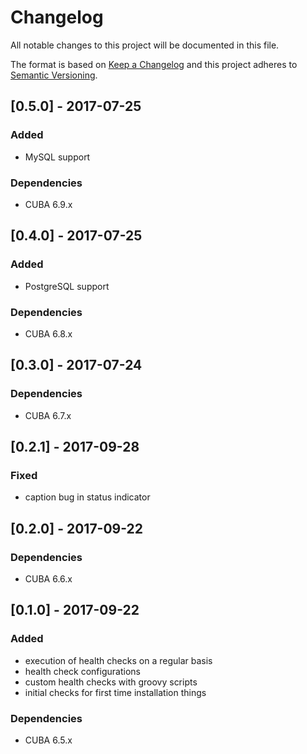 # Changelog
All notable changes to this project will be documented in this file.

The format is based on [Keep a Changelog](http://keepachangelog.com/en/1.0.0/)
and this project adheres to [Semantic Versioning](http://semver.org/spec/v2.0.0.html).

## [0.5.0] - 2017-07-25

### Added
- MySQL support

### Dependencies
- CUBA 6.9.x

## [0.4.0] - 2017-07-25

### Added
- PostgreSQL support

### Dependencies
- CUBA 6.8.x

## [0.3.0] - 2017-07-24

### Dependencies
- CUBA 6.7.x

## [0.2.1] - 2017-09-28

### Fixed
- caption bug in status indicator

## [0.2.0] - 2017-09-22

### Dependencies
- CUBA 6.6.x

## [0.1.0] - 2017-09-22
### Added
- execution of health checks on a regular basis
- health check configurations
- custom health checks with groovy scripts
- initial checks for first time installation things


### Dependencies
- CUBA 6.5.x
